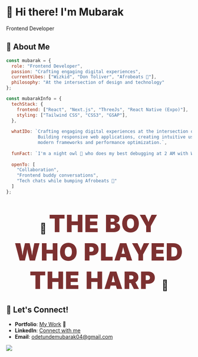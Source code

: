 # 👋 Hi there! I'm Mubarak
Frontend Developer

## 🌟 About Me

```javascript
const mubarak = {
  role: "Frontend Developer",
  passion: "Crafting engaging digital experiences",
  currentVibes: ["Wizkid", "Don Toliver", "Afrobeats 🎵"],
  philosophy: "At the intersection of design and technology"
};
```

```javascript
const mubarakInfo = {
  techStack: {
    frontend: ["React", "Next.js", "ThreeJs", "React Native (Expo)"],
    styling: ["Tailwind CSS", "CSS3", "GSAP"],
  },
  
  whatIDo: `Crafting engaging digital experiences at the intersection of design and technology.
            Building responsive web applications, creating intuitive user interfaces, exploring
            modern frameworks and performance optimization.`,
  
  funFact: `I'm a night owl 🦉 who does my best debugging at 2 AM with Wizkid and Don Toliver keeping me company 🎵`,
  
  openTo: [
    "Collaboration", 
    "Frontend buddy conversations", 
    "Tech chats while bumping Afrobeats 🎵"
  ]
};
```

<h1 align="center">
  🎵 <span style="font-size: 4rem; color: #7C3030; font-weight: 900; letter-spacing: 2px;">
    THE BOY WHO PLAYED THE HARP
  </span> 🎵
</h1>



## 🤝 Let's Connect!

- **Portfolio**: [My Work](https://mubarakodetunde-portfolio.netlify.app/) 🚧
- **LinkedIn**: [Connect with me](https://www.linkedin.com/in/mubarak-odetunde-258494236/)
- **Email**: odetundemubarak04@gmail.com


![](https://github-readme-stats-five-gules-28.vercel.app/api/top-langs/?username=blackingg&theme=dark&hide_border=false&include_all_commits=true&count_private=true&layout=compact)
